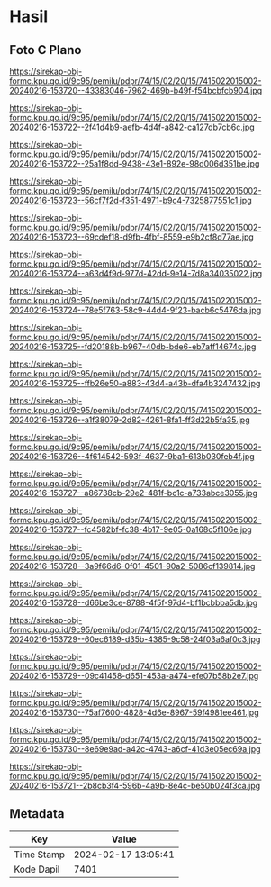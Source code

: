 # Hasil

## Foto C Plano

https://sirekap-obj-formc.kpu.go.id/9c95/pemilu/pdpr/74/15/02/20/15/7415022015002-20240216-153720--43383046-7962-469b-b49f-f54bcbfcb904.jpg

https://sirekap-obj-formc.kpu.go.id/9c95/pemilu/pdpr/74/15/02/20/15/7415022015002-20240216-153722--2f41d4b9-aefb-4d4f-a842-ca127db7cb6c.jpg

https://sirekap-obj-formc.kpu.go.id/9c95/pemilu/pdpr/74/15/02/20/15/7415022015002-20240216-153722--25a1f8dd-9438-43e1-892e-98d006d351be.jpg

https://sirekap-obj-formc.kpu.go.id/9c95/pemilu/pdpr/74/15/02/20/15/7415022015002-20240216-153723--56cf7f2d-f351-4971-b9c4-7325877551c1.jpg

https://sirekap-obj-formc.kpu.go.id/9c95/pemilu/pdpr/74/15/02/20/15/7415022015002-20240216-153723--69cdef18-d9fb-4fbf-8559-e9b2cf8d77ae.jpg

https://sirekap-obj-formc.kpu.go.id/9c95/pemilu/pdpr/74/15/02/20/15/7415022015002-20240216-153724--a63d4f9d-977d-42dd-9e14-7d8a34035022.jpg

https://sirekap-obj-formc.kpu.go.id/9c95/pemilu/pdpr/74/15/02/20/15/7415022015002-20240216-153724--78e5f763-58c9-44d4-9f23-bacb6c5476da.jpg

https://sirekap-obj-formc.kpu.go.id/9c95/pemilu/pdpr/74/15/02/20/15/7415022015002-20240216-153725--fd20188b-b967-40db-bde6-eb7aff14674c.jpg

https://sirekap-obj-formc.kpu.go.id/9c95/pemilu/pdpr/74/15/02/20/15/7415022015002-20240216-153725--ffb26e50-a883-43d4-a43b-dfa4b3247432.jpg

https://sirekap-obj-formc.kpu.go.id/9c95/pemilu/pdpr/74/15/02/20/15/7415022015002-20240216-153726--a1f38079-2d82-4261-8fa1-ff3d22b5fa35.jpg

https://sirekap-obj-formc.kpu.go.id/9c95/pemilu/pdpr/74/15/02/20/15/7415022015002-20240216-153726--4f614542-593f-4637-9ba1-613b030feb4f.jpg

https://sirekap-obj-formc.kpu.go.id/9c95/pemilu/pdpr/74/15/02/20/15/7415022015002-20240216-153727--a86738cb-29e2-481f-bc1c-a733abce3055.jpg

https://sirekap-obj-formc.kpu.go.id/9c95/pemilu/pdpr/74/15/02/20/15/7415022015002-20240216-153727--fc4582bf-fc38-4b17-9e05-0a168c5f106e.jpg

https://sirekap-obj-formc.kpu.go.id/9c95/pemilu/pdpr/74/15/02/20/15/7415022015002-20240216-153728--3a9f66d6-0f01-4501-90a2-5086cf139814.jpg

https://sirekap-obj-formc.kpu.go.id/9c95/pemilu/pdpr/74/15/02/20/15/7415022015002-20240216-153728--d66be3ce-8788-4f5f-97d4-bf1bcbbba5db.jpg

https://sirekap-obj-formc.kpu.go.id/9c95/pemilu/pdpr/74/15/02/20/15/7415022015002-20240216-153729--60ec6189-d35b-4385-9c58-24f03a6af0c3.jpg

https://sirekap-obj-formc.kpu.go.id/9c95/pemilu/pdpr/74/15/02/20/15/7415022015002-20240216-153729--09c41458-d651-453a-a474-efe07b58b2e7.jpg

https://sirekap-obj-formc.kpu.go.id/9c95/pemilu/pdpr/74/15/02/20/15/7415022015002-20240216-153730--75af7600-4828-4d6e-8967-59f4981ee461.jpg

https://sirekap-obj-formc.kpu.go.id/9c95/pemilu/pdpr/74/15/02/20/15/7415022015002-20240216-153730--8e69e9ad-a42c-4743-a6cf-41d3e05ec69a.jpg

https://sirekap-obj-formc.kpu.go.id/9c95/pemilu/pdpr/74/15/02/20/15/7415022015002-20240216-153721--2b8cb3f4-596b-4a9b-8e4c-be50b024f3ca.jpg


## Metadata

| Key        | Value               |
| ---------- | ------------------- |
| Time Stamp | 2024-02-17 13:05:41 |
| Kode Dapil | 7401                |




